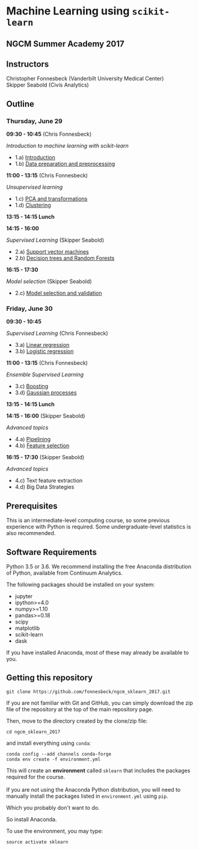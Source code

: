 # Machine Learning using `scikit-learn`

## NGCM Summer Academy 2017



## Instructors

Christopher Fonnesbeck (Vanderbilt University Medical Center)  
Skipper Seabold (Civis Analytics)

## Outline

### Thursday, June 29

**09:30 - 10:45** (Chris Fonnesbeck)

*Introduction to machine learning with scikit-learn*

- 1.a) [Introduction](notebooks/1a-Scikit-Learn.ipynb)
- 1.b) [Data preparation and preprocessing](notebooks/1b-Data-Preprocessing.ipynb)

**11:00 - 13:15** (Chris Fonnesbeck)

*Unsupervised learning*

- 1.c) [PCA and transformations](notebooks/1c-Dimensionality-Reduction.ipynb)
- 1.d) [Clustering](notebooks/1d-Clustering.ipynb)


**13:15 - 14:15 Lunch**

**14:15 - 16:00**

*Supervised Learning* (Skipper Seabold)

- 2.a) [Support vector machines](notebooks/2a-Support-Vector-Machines.ipynb)
- 2.b) [Decision trees and Random Forests](notebooks/2b-Decision-Trees-and-Random-Forests.ipynb)

**16:15 - 17:30** 

*Model selection* (Skipper Seabold)

- 2.c) [Model selection and validation](notebooks/2c-Model-selection-and-validation.ipynb)

### Friday, June 30

**09:30 - 10:45**

*Supervised Learning* (Chris Fonnesbeck)

- 3.a) [Linear regression](notebooks/3a-Regression-Analysis.ipynb)
- 3.b) [Logistic regression](3a-Regression-Analysis-ipynb)

**11:00 - 13:15** (Chris Fonnesbeck)

*Ensemble Supervised Learning*

- 3.c) [Boosting](notebooks/4a-Boosting.ipynb)
- 3.d) [Gaussian processes](notebooks/4b-Gaussian-Processes.ipynb)

**13:15 - 14:15 Lunch**

**14:15 - 16:00** (Skipper Seabold)

*Advanced topics*

- 4.a) [Pipelining](notebooks/4a-Pipelines.ipynb)
- 4.b) [Feature selection](notebooks/4b-Feature-Selection)

**16:15 - 17:30** (Skipper Seabold)

*Advanced topics*

- 4.c) Text feature extraction
- 4.d) Big Data Strategies


## Prerequisites

This is an intermediate-level computing course, so some previous experience with Python is required. Some undergraduate-level statistics is also recommended.

## Software Requirements

Python 3.5 or 3.6. We recommend installing the free Anaconda distribution of Python, available from Continuum Analytics.

The following packages should be installed on your system:

- jupyter
- ipython>=4.0
- numpy>=1.10
- pandas>=0.18
- scipy
- matplotlib
- scikit-learn
- dask

If you have installed Anaconda, most of these may already be available to you.

## Getting this repository

    git clone https://github.com/fonnesbeck/ngcm_sklearn_2017.git

If you are not familiar with Git and GitHub, you can simply download the zip file of the repository at the top of the main repository page.

Then, move to the directory created by the clone/zip file:

    cd ngcm_sklearn_2017

and install everything using `conda`:

    conda config --add channels conda-forge
    conda env create -f environment.yml

This will create an **environment** called `sklearn` that includes the packages required for the course.    
​    
If you are not using the Anaconda Python distribution, you will need to manually install the packages listed in `environment.yml` using `pip`.

Which you probably don't want to do.

So install Anaconda.

To use the environment, you may type:

    source activate sklearn
